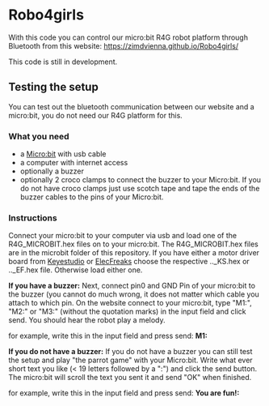# Robo4girls

With this code you can control our micro:bit R4G robot platform through Bluetooth from this website: https://zimdvienna.github.io/Robo4girls/

This code is still in development.

## Testing the setup 
You can test out the bluetooth communication between our website and a micro:bit, you do not need our R4G platform for this.

### What you need
+ a <a href="https://microbit.org">Micro:bit</a> with usb cable
+ a computer with internet access
+ optionally a buzzer
+ optionally 2 croco clamps to connect the buzzer to your Micro:bit. If you do not have croco clamps just use scotch tape and tape the ends of the buzzer cables to the pins of your Micro:bit.

### Instructions

Connect your micro:bit to your computer via usb and load one of the R4G_MICROBIT.hex files on to your micro:bit. The R4G_MICROBIT.hex files are in the microbit folder of this repository. If you have either a motor driver board from <a href="https://wiki.keyestudio.com/Ks0308_keyestudio_Motor_Drive_Breakout_Board_for_micro_bit">Keyestudio</a> or <a href="https://www.instructables.com/id/Elecfreaks-Motorbit-User-Guide/">ElecFreaks</a> choose the respective .._KS.hex or .._EF.hex file. Otherwise load either one.

<b>If you have a buzzer:</b>
Next, connect pin0 and GND Pin of your micro:bit to the buzzer (you cannot do much wrong, it does not matter which cable you attach to which pin. On the website connect to your micro:bit, type "M1:", "M2:" or "M3:" (without the quotation marks) in the input field and click send. You should hear the robot play a melody.

for example, write this in the input field and press send: <b>M1:</b>

<b>If you do not have a buzzer:</b>
If you do not have a buzzer you can still test the setup and play "the parrot game" with your Micro:bit. Write what ever short text you like (< 19 letters followed by a ":") and click the send button. The micro:bit will scroll the text you sent it and send "OK" when finished.

for example, write this in the input field and press send: <b>You are fun!:</b>
